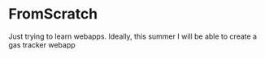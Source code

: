 # FromScratch
Just trying to learn webapps. Ideally, this summer I will be able to create a gas tracker webapp

